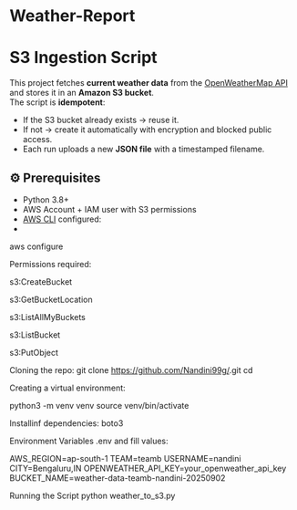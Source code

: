 # Weather-Report

#  S3 Ingestion Script

This project fetches **current weather data** from the [OpenWeatherMap API](https://openweathermap.org/current) and stores it in an **Amazon S3 bucket**.  
The script is **idempotent**:
- If the S3 bucket already exists → reuse it.
- If not → create it automatically with encryption and blocked public access.
- Each run uploads a new **JSON file** with a timestamped filename.

## ⚙️ Prerequisites

- Python 3.8+
- AWS Account + IAM user with S3 permissions
- [AWS CLI](https://docs.aws.amazon.com/cli/latest/userguide/getting-started-install.html) configured:
- 
 aws configure


Permissions required:

s3:CreateBucket

s3:GetBucketLocation

s3:ListAllMyBuckets

s3:ListBucket

s3:PutObject


Cloning the repo:
git clone https://github.com/Nandini99g/<your-repo>.git
cd <your-repo>

Creating a virtual environment:

python3 -m venv venv
source venv/bin/activate

Installinf dependencies:
boto3

Environment Variables
.env and fill values:

AWS_REGION=ap-south-1
TEAM=teamb
USERNAME=nandini
CITY=Bengaluru,IN
OPENWEATHER_API_KEY=your_openweather_api_key
BUCKET_NAME=weather-data-teamb-nandini-20250902

Running the Script
python weather_to_s3.py
